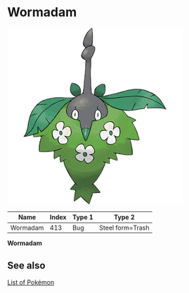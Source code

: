 # Wormadam


![Wormadam](images/413.png)

| **Name** | **Index** | **Type 1** | **Type 2** |
|----|----|----|----|
| Wormadam | 413 | Bug | Steel form=Trash  |

**Wormadam** 

## See also

[List of Pokémon](../pokemon.md)

